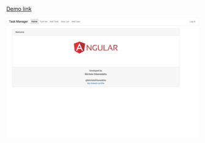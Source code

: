 
[Demo link](https://mdibenedetto.github.io/task-manager/welcome)

![Home-Page](./client/docs/home.png)
